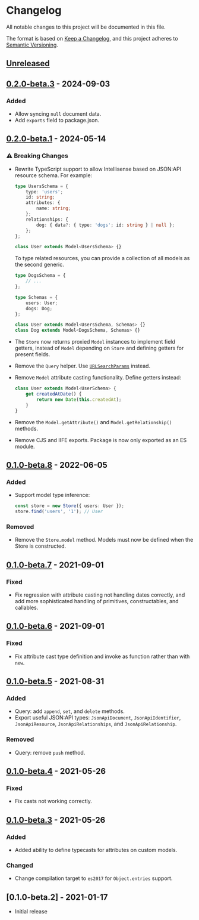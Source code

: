 # Changelog

All notable changes to this project will be documented in this file.

The format is based on [Keep a Changelog](https://keepachangelog.com/en/1.0.0/),
and this project adheres to [Semantic Versioning](https://semver.org/spec/v2.0.0.html).

## [Unreleased]

## [0.2.0-beta.3] - 2024-09-03

### Added

-   Allow syncing `null` document data.
-   Add `exports` field to package.json.

## [0.2.0-beta.1] - 2024-05-14

### ⚠️ Breaking Changes

-   Rewrite TypeScript support to allow Intellisense based on JSON:API resource schema. For example:

    ```ts
    type UsersSchema = {
        type: 'users';
        id: string;
        attributes: {
            name: string;
        };
        relationships: {
            dog: { data?: { type: 'dogs'; id: string } | null };
        };
    };

    class User extends Model<UsersSchema> {}
    ```

    To type related resources, you can provide a collection of all models as the second generic.

    ```ts
    type DogsSchema = {
        // ...
    };

    type Schemas = {
        users: User;
        dogs: Dog;
    };

    class User extends Model<UsersSchema, Schemas> {}
    class Dog extends Model<DogsSchema, Schemas> {}
    ```

-   The `Store` now returns proxied `Model` instances to implement field getters, instead of `Model` depending on `Store` and defining getters for present fields.

-   Remove the `Query` helper. Use [`URLSearchParams`](https://developer.mozilla.org/en-US/docs/Web/API/URLSearchParams) instead.

-   Remove `Model` attribute casting functionality. Define getters instead:

    ```ts
    class User extends Model<UserSchema> {
        get createdAtDate() {
            return new Date(this.createdAt);
        }
    }
    ```

-   Remove the `Model.getAttribute()` and `Model.getRelationship()` methods.
-   Remove CJS and IIFE exports. Package is now only exported as an ES module.

## [0.1.0-beta.8] - 2022-06-05

### Added

-   Support model type inference:

    ```ts
    const store = new Store({ users: User });
    store.find('users', '1'); // User
    ```

### Removed

-   Remove the `Store.model` method. Models must now be defined when the Store is constructed.

## [0.1.0-beta.7] - 2021-09-01

### Fixed

-   Fix regression with attribute casting not handling dates correctly, and add more sophisticated handling of primitives, constructables, and callables.

## [0.1.0-beta.6] - 2021-09-01

### Fixed

-   Fix attribute cast type definition and invoke as function rather than with `new`.

## [0.1.0-beta.5] - 2021-08-31

### Added

-   Query: add `append`, `set`, and `delete` methods.
-   Export useful JSON:API types: `JsonApiDocument`, `JsonApiIdentifier`, `JsonApiResource`, `JsonApiRelationships`, and `JsonApiRelationship`.

### Removed

-   Query: remove `push` method.

## [0.1.0-beta.4] - 2021-05-26

### Fixed

-   Fix casts not working correctly.

## [0.1.0-beta.3] - 2021-05-26

### Added

-   Added ability to define typecasts for attributes on custom models.

### Changed

-   Change compilation target to `es2017` for `Object.entries` support.

## [0.1.0-beta.2] - 2021-01-17

-   Initial release

[unreleased]: https://github.com/tobyzerner/json-api-models/compare/v0.2.0-beta.3...HEAD
[0.2.0-beta.3]: https://github.com/tobyzerner/json-api-models/compare/v0.2.0-beta.1...v0.2.0-beta.3
[0.2.0-beta.1]: https://github.com/tobyzerner/json-api-models/compare/v0.1.0-beta.8...v0.2.0-beta.1
[0.1.0-beta.8]: https://github.com/tobyzerner/json-api-models/compare/v0.1.0-beta.7...v0.1.0-beta.8
[0.1.0-beta.7]: https://github.com/tobyzerner/json-api-models/compare/v0.1.0-beta.6...v0.1.0-beta.7
[0.1.0-beta.6]: https://github.com/tobyzerner/json-api-models/compare/v0.1.0-beta.5...v0.1.0-beta.6
[0.1.0-beta.5]: https://github.com/tobyzerner/json-api-models/compare/v0.1.0-beta.4...v0.1.0-beta.5
[0.1.0-beta.4]: https://github.com/tobyzerner/json-api-models/compare/v0.1.0-beta.3...v0.1.0-beta.4
[0.1.0-beta.3]: https://github.com/tobyzerner/json-api-models/compare/v0.1.0-beta.1...v0.1.0-beta.3
